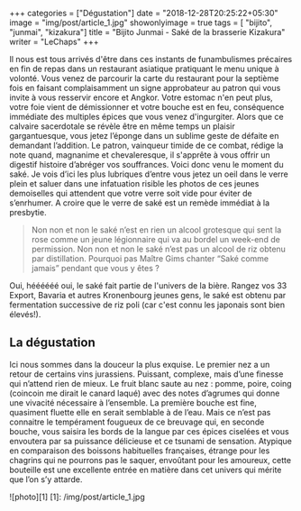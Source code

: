 +++
categories = ["Dégustation"]
date = "2018-12-28T20:25:22+05:30"
image = "img/post/article_1.jpg"
showonlyimage = true
tags = [ "bijito", "junmai", "kizakura"]
title = "Bijito Junmai - Saké de la brasserie Kizakura"
writer = "LeChaps"
+++

Il nous est tous arrivés d'être dans ces instants de funambulismes précaires en fin de repas dans un restaurant asiatique pratiquant le menu unique à volonté. Vous venez de parcourir la carte du restaurant pour la septième fois en faisant complaisamment un signe approbateur au patron qui vous invite à vous resservir encore et Angkor. Votre estomac n'en peut plus, votre foie vient de démissionner et votre bouche est en feu, conséquence immédiate des multiples épices que vous venez d'ingurgiter. Alors que ce calvaire sacerdotale se révèle être en même temps un plaisir gargantuesque,  vous jetez l’éponge dans un sublime geste de défaite en demandant l’addition. Le patron, vainqueur timide de ce combat, rédige la note quand, magnanime et chevaleresque, il s'apprête à vous offrir un digestif histoire d’abréger vos souffrances. Voici donc venu le moment du saké. Je vois d’ici les plus lubriques d’entre vous jetez un oeil dans le verre plein et saluer dans une infatuation risible les photos de ces jeunes demoiselles qui attendent que votre verre soit vide pour éviter de s’enrhumer. A croire que le verre de saké est un remède immédiat à la presbytie.

> Non non et non le saké n’est en rien un alcool grotesque qui sent la rose comme un jeune légionnaire qui va au bordel un week-end de permission. Non non et non le saké n’est pas un alcool de riz obtenu par distillation. Pourquoi pas Maître Gims chanter “Saké comme jamais” pendant que vous y êtes ?

Oui, héééééé oui, le saké fait partie de l'univers de la bière. Rangez vos 33 Export, Bavaria et autres Kronenbourg jeunes gens, le saké est obtenu par fermentation successive de riz poli (car c'est connu les japonais sont bien élevés!).

## La dégustation

Ici nous sommes dans la douceur la plus exquise. Le premier nez a un retour de certains vins jurassiens. Puissant, complexe, mais d’une finesse qui n’attend rien de mieux. Le fruit blanc saute au nez : pomme, poire, coing (coincoin me dirait le canard laqué) avec des notes d’agrumes qui donne une vivacité nécessaire à l’ensemble. La première bouche est fine, quasiment fluette elle en serait semblable à de l’eau. Mais ce n’est pas connaitre le tempérament fougueux de ce breuvage qui, en seconde bouche, vous saisira les bords de la langue par ces épices ciselées et vous envoutera par sa puissance délicieuse et ce tsunami de sensation. 
Atypique en comparaison des boissons habituelles françaises, étrange pour les chagrins qui ne pourrons pas le saquer, envoûtant pour les amoureux, cette bouteille est une excellente entrée en matière dans cet univers qui mérite que l’on s’y attarde. 

![photo][1]
[1]: /img/post/article_1.jpg